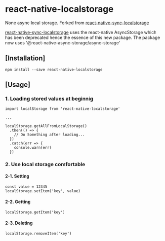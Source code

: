 # react-native-localstorage

None async local storage. Forked from [react-native-sync-localstorage]([https://github.com/yangga/react-native-sync-localstorage.git)

[react-native-sync-localstorage](https://github.com/yangga/react-native-sync-localstorage.git) uses the react-native AsyncStorage which has been deprecated hence the essence of this new package. The package now uses '@react-native-async-storage/async-storage'

## [Installation]

    npm install --save react-native-localstorage

## [Usage]

### 1. Loading stored values at beginnig

    import localStorage from 'react-native-localstorage'

    ...

    localStorage.getAllFromLocalStorage()
      .then(() => {
        // Do Something after loading...
      })
      .catch(err => {
        console.warn(err)
      })

### 2. Use local storage comfortable

#### 2-1. Setting

    const value = 12345
    localStorage.setItem('key', value)

#### 2-2. Getting

    localStorage.getItem('key')

#### 2-3. Deleting

    localStorage.removeItem('key')